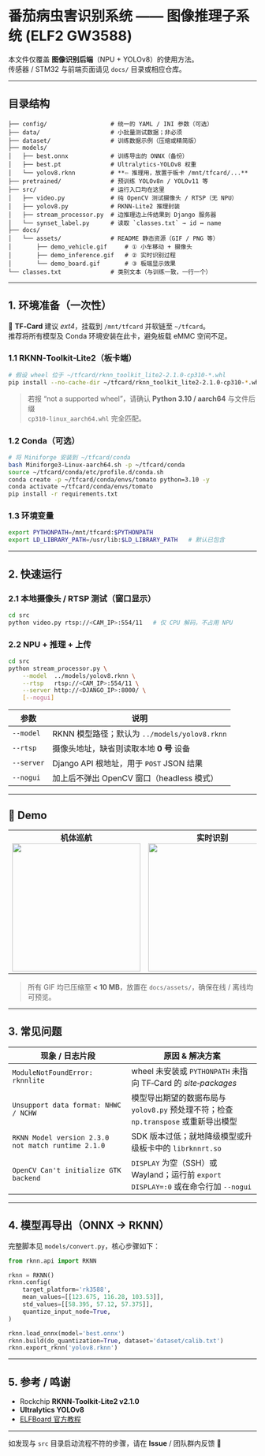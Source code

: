 # 番茄病虫害识别系统 —— 图像推理子系统 (ELF2 GW3588)

本文件仅覆盖 **图像识别后端**（NPU + YOLOv8）的使用方法。  
传感器 / STM32 与前端页面请见 `docs/` 目录或相应仓库。

---

## 目录结构

```text
├── config/                  # 统一的 YAML / INI 参数（可选）
├── data/                    # 小批量测试数据；非必须
├── dataset/                 # 训练数据示例（压缩或精简版）
├── models/
│   ├── best.onnx            # 训练导出的 ONNX（备份）
│   ├── best.pt              # Ultralytics‑YOLOv8 权重
│   └── yolov8.rknn          # **⇦ 推理用，放置于板卡 /mnt/tfcard/...**
├── pretrained/              # 预训练 YOLOv8n / YOLOv11 等
├── src/                     # 运行入口均在这里
│   ├── video.py             # 纯 OpenCV 测试摄像头 / RTSP（无 NPU）
│   ├── yolov8.py            # RKNN‑Lite2 推理封装
│   ├── stream_processor.py  # 边推理边上传结果到 Django 服务器
│   └── synset_label.py      # 读取 `classes.txt` → id ↔ name
├── docs/
│   └── assets/              # README 静态资源（GIF / PNG 等）
│       ├── demo_vehicle.gif     # ① 小车移动 + 摄像头
│       ├── demo_inference.gif   # ② 实时识别过程
│       └── demo_board.gif       # ③ 板端显示效果
└── classes.txt              # 类别文本（与训练一致，一行一个）
```

---

## 1. 环境准备（一次性）

💾 **TF‑Card** 建议 *ext4*，挂载到 `/mnt/tfcard` 并软链至 `~/tfcard`。  
推荐将所有模型及 Conda 环境安装在此卡，避免板载 eMMC 空间不足。

### 1.1 RKNN‑Toolkit‑Lite2（板卡端）

```bash
# 假设 wheel 位于 ~/tfcard/rknn_toolkit_lite2‑2.1.0‑cp310‑*.whl
pip install --no-cache-dir ~/tfcard/rknn_toolkit_lite2-2.1.0-cp310-*.whl
```

> 若报 “not a supported wheel”，请确认 **Python 3.10 / aarch64** 与文件后缀  
> `cp310‑linux_aarch64.whl` 完全匹配。

### 1.2 Conda（可选）

```bash
# 将 Miniforge 安装到 ~/tfcard/conda
bash Miniforge3-Linux-aarch64.sh -p ~/tfcard/conda
source ~/tfcard/conda/etc/profile.d/conda.sh
conda create -p ~/tfcard/conda/envs/tomato python=3.10 -y
conda activate ~/tfcard/conda/envs/tomato
pip install -r requirements.txt
```

### 1.3 环境变量

```bash
export PYTHONPATH=/mnt/tfcard:$PYTHONPATH
export LD_LIBRARY_PATH=/usr/lib:$LD_LIBRARY_PATH   # 默认已包含
```

---

## 2. 快速运行

### 2.1 本地摄像头 / RTSP 测试（窗口显示）

```bash
cd src
python video.py rtsp://<CAM_IP>:554/11   # 仅 CPU 解码，不占用 NPU
```

### 2.2 NPU + 推理 + 上传

```bash
cd src
python stream_processor.py \
    --model  ../models/yolov8.rknn \
    --rtsp   rtsp://<CAM_IP>:554/11 \
    --server http://<DJANGO_IP>:8000/ \
    [--nogui]
```

| 参数      | 说明                                               |
|-----------|----------------------------------------------------|
| `--model` | RKNN 模型路径；默认为 `../models/yolov8.rknn`      |
| `--rtsp`  | 摄像头地址，缺省则读取本地 **0 号** 设备           |
| `--server`| Django API 根地址，用于 `POST` JSON 结果           |
| `--nogui` | 加上后不弹出 OpenCV 窗口（headless 模式）          |

---

## 🚀 Demo

<table>
  <tr>
    <td align="center">
      <strong>机体巡航</strong><br>
      <img src="docs/assets/demo_vehicle.GIF" width="260">
    </td>
    <td align="center">
      <strong>实时识别</strong><br>
      <img src="docs/assets/demo_inference.GIF" width="260">
    </td>
    <td align="center">
      <strong>板端显示</strong><br>
      <img src="docs/assets/demo_board.GIF" width="260">
    </td>
  </tr>
</table>

> 所有 GIF 均已压缩至 **&lt; 10 MB**，放置在 `docs/assets/`，确保在线 / 离线均可预览。

---

## 3. 常见问题

| 现象 / 日志片段                                     | 原因 & 解决方案                                                                           |
|-----------------------------------------------------|------------------------------------------------------------------------------------------|
| `ModuleNotFoundError: rknnlite`                     | wheel 未安装或 `PYTHONPATH` 未指向 TF‑Card 的 *site‑packages*                             |
| `Unsupport data format: NHWC / NCHW`                | 模型导出期望的数据布局与 `yolov8.py` 预处理不符；检查 `np.transpose` 或重新导出模型       |
| `RKNN Model version 2.3.0 not match runtime 2.1.0`  | SDK 版本过低；就地降级模型或升级板卡中的 `librknnrt.so`                                   |
| `OpenCV Can't initialize GTK backend`               | `DISPLAY` 为空（SSH）或 Wayland；运行前 `export DISPLAY=:0` 或在命令行加 `--nogui`         |

---

## 4. 模型再导出（ONNX → RKNN）

完整脚本见 `models/convert.py`，核心步骤如下：

```python
from rknn.api import RKNN

rknn = RKNN()
rknn.config(
    target_platform='rk3588',
    mean_values=[[123.675, 116.28, 103.53]],
    std_values=[[58.395, 57.12, 57.375]],
    quantize_input_node=True,
)

rknn.load_onnx(model='best.onnx')
rknn.build(do_quantization=True, dataset='dataset/calib.txt')
rknn.export_rknn('yolov8.rknn')
```

---

## 5. 参考 / 鸣谢

- Rockchip **RKNN‑Toolkit‑Lite2 v2.1.0**
- **Ultralytics YOLOv8**
- [ELFBoard 官方教程](https://www.elfboard.com/information/detail.html?id=7)

---

如发现与 `src` 目录启动流程不符的步骤，请在 **Issue** / 团队群内反馈 👋